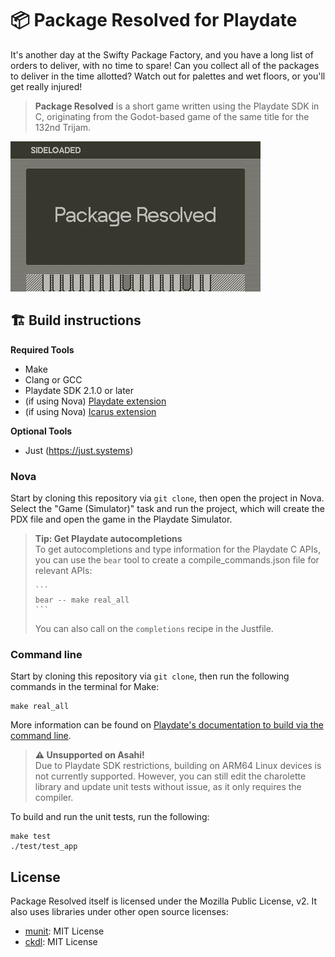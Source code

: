 # 📦 Package Resolved for Playdate

It's another day at the Swifty Package Factory, and you have a long list
of orders to deliver, with no time to spare! Can you collect all of the
packages to deliver in the time allotted? Watch out for palettes and wet
floors, or you'll get really injured!

> **Package Resolved** is a short game written using the Playdate SDK in
> C, originating from the Godot-based game of the same title for the 132nd
> Trijam.

![GIF of current gameplay of Package Resolved](gameplay.gif)

## 🏗️ Build instructions

**Required Tools**
- Make
- Clang or GCC
- Playdate SDK 2.1.0 or later
- (if using Nova) [Playdate extension][nova-ext]
- (if using Nova) [Icarus extension][icarus-ext]

[nova-ext]: nova://extension/?id=com.panic.Playdate&name=Playdate
[icarus-ext]: nova://extension/?id=panic.Icarus&name=Icarus

**Optional Tools**  
- Just (https://just.systems)

### Nova

Start by cloning this repository via `git clone`, then open the project in
Nova. Select the "Game (Simulator)" task and run the project, which will
create the PDX file and open the game in the Playdate Simulator.

> **Tip: Get Playdate autocompletions**  
> To get autocompletions and type information for the Playdate C APIs, you
> can use the `bear` tool to create a compile_commands.json file for
> relevant APIs:
>
>     ```
>     bear -- make real_all
>     ```
>
> You can also call on the `completions` recipe in the Justfile.

### Command line 

Start by cloning this repository via `git clone`, then run the following
commands in the terminal for Make:

```
make real_all
```

More information can be found on [Playdate's documentation to build via the command line][pdbuild].

[pdbuild]: https://sdk.play.date/inside-playdate-with-c/#_make

> **:warning: Unsupported on Asahi!**  
> Due to Playdate SDK restrictions, building on ARM64 Linux devices is
> not currently supported. However, you can still edit the charolette
> library and update unit tests without issue, as it only requires the
> compiler.

To build and run the unit tests, run the following:

```
make test
./test/test_app
```

## License

Package Resolved itself is licensed under the Mozilla Public License, v2.
It also uses libraries under other open source licenses:

- [munit][munit-git]: MIT License
- [ckdl][ckdl-git]: MIT License

[munit-git]: https://github.com/nemequ/munit
[ckdl-git]: https://github.com/tjol/ckdl